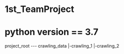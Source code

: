 # 1st_TeamProject

# python version == 3.7

project_root --- crawling_data
              |-crawling_1
              |-crawling_2
